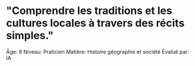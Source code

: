 # "Comprendre les traditions et les cultures locales à travers des récits simples."

Âge: 8
Niveau: Praticien
Matière: Histoire géographie et société
Évalué par: IA